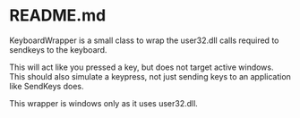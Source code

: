 # README.md

KeyboardWrapper is a small class to wrap the user32.dll calls required to sendkeys to the keyboard.

This will act like you pressed a key, but does not target active windows. This should also simulate a keypress, not just sending keys to an application like SendKeys does.

This wrapper is windows only as it uses user32.dll.